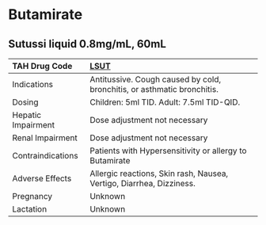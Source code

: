 # Butamirate

## Sutussi liquid 0.8mg/mL, 60mL

| TAH Drug Code      | [**LSUT**](https://www.tahsda.org.tw/drugs/hissearch.php?drug_code=LSUT)   |
|:-------------------|:---------------------------------------------------------------------------|
| Indications        | Antitussive. Cough caused by cold, bronchitis, or asthmatic bronchitis.    |
| Dosing             | Children: 5ml TID. Adult: 7.5ml TID-QID.                                   |
| Hepatic Impairment | Dose adjustment not necessary                                              |
| Renal Impairment   | Dose adjustment not necessary                                              |
| Contraindications  | Patients with Hypersensitivity or allergy to Butamirate                    |
| Adverse Effects    | Allergic reactions, Skin rash, Nausea, Vertigo, Diarrhea, Dizziness.       |
| Pregnancy          | Unknown                                                                    |
| Lactation          | Unknown                                                                    |

